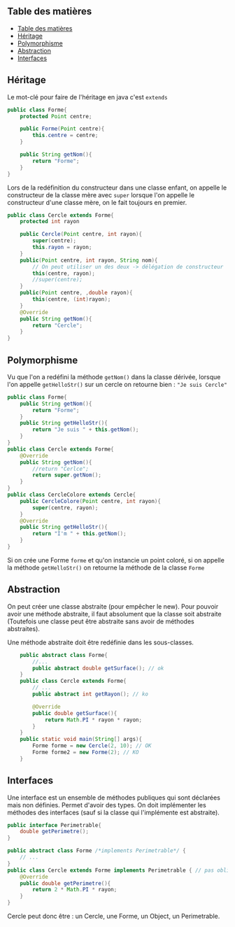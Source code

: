 
## Table des matières

- [Table des matières](#table-des-mati%C3%A8res)
- [Héritage](#h%C3%A9ritage)
- [Polymorphisme](#polymorphisme)
- [Abstraction](#abstraction)
- [Interfaces](#interfaces)


## Héritage

Le mot-clé pour faire de l'héritage en java c'est ```extends```
```java
public class Forme{
    protected Point centre;

    public Forme(Point centre){
        this.centre = centre;
    }

    public String getNom(){
        return "Forme";
    }
}
```
Lors de la redéfinition du constructeur dans une classe enfant, on appelle le constructeur de la classe mère avec ```super``` lorsque l'on appelle le constructeur d'une classe mère, on le fait toujours en premier.
```java
public class Cercle extends Forme{
    protected int rayon

    public Cercle(Point centre, int rayon){
        super(centre);
        this.rayon = rayon;
    }
    public(Point centre, int rayon, String nom){
        // On peut utiliser un des deux -> délégation de constructeur
        this(centre, rayon);
        //super(centre);
    }
    public(Point centre, ,double rayon){
        this(centre, (int)rayon);
    }
    @Override
    public String getNom(){
        return "Cercle";
    }
}
```


## Polymorphisme

Vu que l'on a redéfini la méthode ```getNom()``` dans la classe dérivée, lorsque l'on appelle ```getHelloStr()``` sur un cercle on retourne bien : ```"Je suis Cercle"```
```java
public class Forme{
    public String getNom(){
        return "Forme";
    }
    public String getHelloStr(){
        return "Je suis " + this.getNom();
    }
}
public class Cercle extends Forme{
    @Override
    public String getNom(){
        //return "Cerlce";
        return super.getNom();
    }
}
public class CercleColore extends Cercle{
    public CercleColore(Point centre, int rayon){
        super(centre, rayon);
    }
    @Override
    public String getHelloStr(){
        return "I'm " + this.getNom();
    }
}
```
Si on crée une Forme ```forme``` et qu'on instancie un point coloré, si on appelle la méthode ```getHelloStr()``` on retourne la méthode de la classe ```Forme```

## Abstraction
On peut créer une classe abstraite (pour empêcher le new). Pour pouvoir avoir une méthode abstraite, il faut absolument que la classe soit abstraite (Toutefois une classe peut être abstraite sans avoir de méthodes abstraites).

Une méthode abstraite doit être redéfinie dans les sous-classes.
```java
    public abstract class Forme{
        //...
        public abstract double getSurface(); // ok
    }
    public class Cercle extends Forme{
        // ...
        public abstract int getRayon(); // ko

        @Override
        public double getSurface(){
            return Math.PI * rayon * rayon;
        }
    }
    public static void main(String[] args){
        Forme forme = new Cercle(2, 10); // OK
        Forme forme2 = new Forme(2); // KO
    }
```
## Interfaces
Une interface est un ensemble de méthodes publiques qui sont déclarées mais non définies.
Permet d'avoir des types.
On doit implémenter les méthodes des interfaces (sauf si la classe qui l'implémente est abstraite).
```java
public interface Perimetrable{
    double getPerimetre();
}

public abstract class Forme /*implements Perimetrable*/ {
    // ...
}
public class Cercle extends Forme implements Perimetrable { // pas obligé d'implement si on hérite de Forme et que forme implémente déjà de Perimetrable
    @Override
    public double getPerimetre(){
        return 2 * Math.PI * rayon;
    }
}
```
Cercle peut donc être : un Cercle, une Forme, un Object, un Perimetrable.